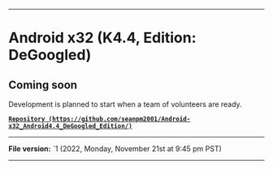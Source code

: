 
***

# Android x32 (K4.4, Edition: DeGoogled)

## Coming soon

Development is planned to start when a team of volunteers are ready.

**[`Repository (https://github.com/seanpm2001/Android-x32_Android4.4_DeGoogled_Edition/)`](https://github.com/seanpm2001/Android-x64_Android4.4_DeGoogled_Edition/)**

***

**File version:** `1 (2022, Monday, November 21st at 9:45 pm PST)

***
